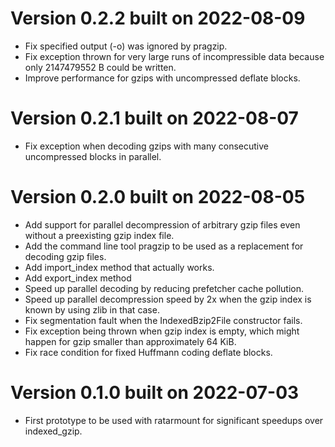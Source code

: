 
# Version 0.2.2 built on 2022-08-09

 - Fix specified output (-o) was ignored by pragzip.
 - Fix exception thrown for very large runs of incompressible data because only 2147479552 B could be written.
 - Improve performance for gzips with uncompressed deflate blocks.

# Version 0.2.1 built on 2022-08-07

 - Fix exception when decoding gzips with many consecutive uncompressed blocks in parallel.

# Version 0.2.0 built on 2022-08-05

 - Add support for parallel decompression of arbitrary gzip files even without a preexisting gzip index file.
 - Add the command line tool pragzip to be used as a replacement for decoding gzip files.
 - Add import_index method that actually works.
 - Add export_index method
 - Speed up parallel decoding by reducing prefetcher cache pollution.
 - Speed up parallel decompression speed by 2x when the gzip index is known by using zlib in that case.
 - Fix segmentation fault when the IndexedBzip2File constructor fails.
 - Fix exception being thrown when gzip index is empty, which might happen for gzip smaller than approximately 64 KiB.
 - Fix race condition for fixed Huffmann coding deflate blocks.

# Version 0.1.0 built on 2022-07-03

 - First prototype to be used with ratarmount for significant speedups over indexed_gzip.
